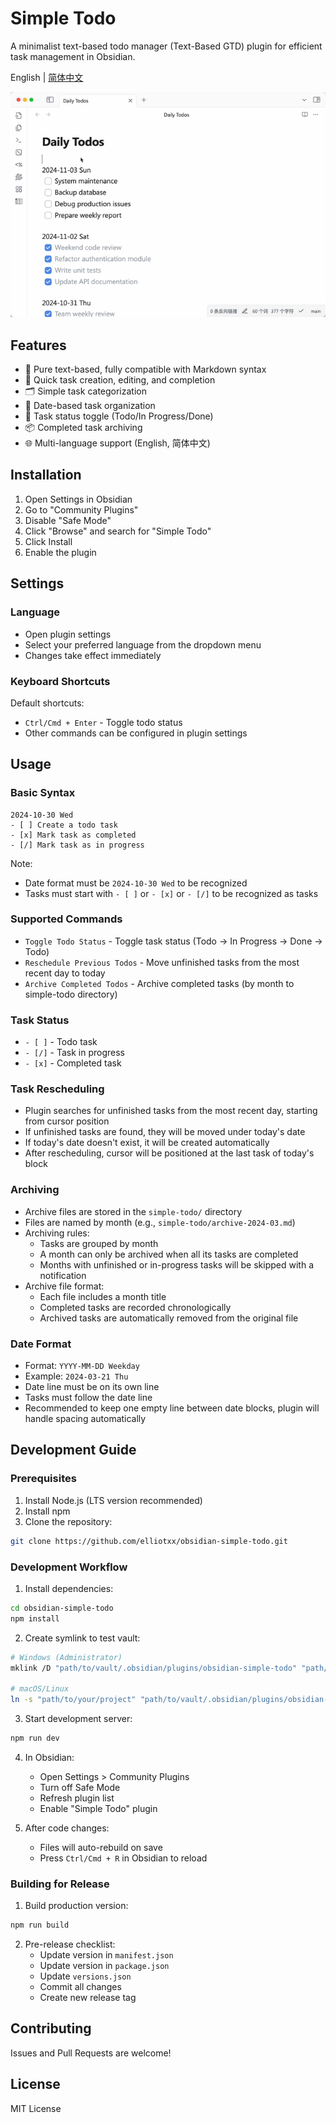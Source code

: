 # Simple Todo

A minimalist text-based todo manager (Text-Based GTD) plugin for efficient task management in Obsidian.

English | [简体中文](./README.zh-CN.md)

![demo](./assets/demo.gif)

## Features

- 📝 Pure text-based, fully compatible with Markdown syntax
- 🎯 Quick task creation, editing, and completion
- 🗂 Simple task categorization
- 📅 Date-based task organization
- 🔄 Task status toggle (Todo/In Progress/Done)
- 📦 Completed task archiving
- 🌐 Multi-language support (English, 简体中文)

## Installation

1. Open Settings in Obsidian
2. Go to "Community Plugins"
3. Disable "Safe Mode"
4. Click "Browse" and search for "Simple Todo"
5. Click Install
6. Enable the plugin

## Settings

### Language
- Open plugin settings
- Select your preferred language from the dropdown menu
- Changes take effect immediately

### Keyboard Shortcuts
Default shortcuts:
- `Ctrl/Cmd + Enter` - Toggle todo status
- Other commands can be configured in plugin settings

## Usage

### Basic Syntax

```
2024-10-30 Wed  
- [ ] Create a todo task  
- [x] Mark task as completed  
- [/] Mark task as in progress  
```

Note:
- Date format must be `2024-10-30 Wed` to be recognized
- Tasks must start with `- [ ]` or `- [x]` or `- [/]` to be recognized as tasks

### Supported Commands
- `Toggle Todo Status` - Toggle task status (Todo -> In Progress -> Done -> Todo)
- `Reschedule Previous Todos` - Move unfinished tasks from the most recent day to today
- `Archive Completed Todos` - Archive completed tasks (by month to simple-todo directory)

### Task Status
- `- [ ]` - Todo task
- `- [/]` - Task in progress
- `- [x]` - Completed task

### Task Rescheduling
- Plugin searches for unfinished tasks from the most recent day, starting from cursor position
- If unfinished tasks are found, they will be moved under today's date
- If today's date doesn't exist, it will be created automatically
- After rescheduling, cursor will be positioned at the last task of today's block

### Archiving
- Archive files are stored in the `simple-todo/` directory
- Files are named by month (e.g., `simple-todo/archive-2024-03.md`)
- Archiving rules:
  - Tasks are grouped by month
  - A month can only be archived when all its tasks are completed
  - Months with unfinished or in-progress tasks will be skipped with a notification
- Archive file format:
  - Each file includes a month title
  - Completed tasks are recorded chronologically
  - Archived tasks are automatically removed from the original file

### Date Format
- Format: `YYYY-MM-DD Weekday`
- Example: `2024-03-21 Thu`
- Date line must be on its own line
- Tasks must follow the date line
- Recommended to keep one empty line between date blocks, plugin will handle spacing automatically

## Development Guide

### Prerequisites

1. Install Node.js (LTS version recommended)
2. Install npm
3. Clone the repository:
```bash
git clone https://github.com/elliotxx/obsidian-simple-todo.git
```

### Development Workflow

1. Install dependencies:
```bash
cd obsidian-simple-todo
npm install
```

2. Create symlink to test vault:
```bash
# Windows (Administrator)
mklink /D "path/to/vault/.obsidian/plugins/obsidian-simple-todo" "path/to/your/project"

# macOS/Linux
ln -s "path/to/your/project" "path/to/vault/.obsidian/plugins/obsidian-simple-todo"
```

3. Start development server:
```bash
npm run dev
```

4. In Obsidian:
   - Open Settings > Community Plugins
   - Turn off Safe Mode
   - Refresh plugin list
   - Enable "Simple Todo" plugin

5. After code changes:
   - Files will auto-rebuild on save
   - Press `Ctrl/Cmd + R` in Obsidian to reload

### Building for Release

1. Build production version:
```bash
npm run build
```

2. Pre-release checklist:
   - Update version in `manifest.json`
   - Update version in `package.json`
   - Update `versions.json`
   - Commit all changes
   - Create new release tag

## Contributing

Issues and Pull Requests are welcome!

## License

MIT License
